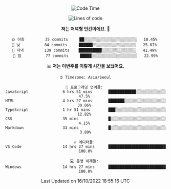 <div align="center">

<br />

 <!--START_SECTION:waka-->
![Code Time](http://img.shields.io/badge/Code%20Time-42%20hrs%201%20min-blue)

![Lines of code](https://img.shields.io/badge/%EC%A0%80%EB%8A%94%20%EC%97%AC%ED%83%9C%EA%B9%8C%EC%A7%80%20-81%20Thousand%20%EC%A4%84%EC%9D%98%20%EC%BD%94%EB%93%9C%EB%A5%BC%20%EC%9E%91%EC%84%B1%ED%96%88%EC%96%B4%EC%9A%94.-blue)

**저는 저녁형 인간이에요. 🦉** 

```text
🌞 아침         35 commits     ██░░░░░░░░░░░░░░░░░░░░░░░   10.45% 
🌆 낮　         84 commits     ██████░░░░░░░░░░░░░░░░░░░   25.07% 
🌃 저녁         139 commits    ██████████░░░░░░░░░░░░░░░   41.49% 
🌙 밤　         77 commits     █████░░░░░░░░░░░░░░░░░░░░   22.99%

```


📊 **저는 이번주를 이렇게 시간을 보냈어요.** 

```text
⌚︎ Timezone: Asia/Seoul

💬 프로그래밍 언어들: 
JavaScript               6 hrs 51 mins       ████████████░░░░░░░░░░░░░   47.5% 
HTML                     4 hrs 27 mins       ███████░░░░░░░░░░░░░░░░░░   30.86% 
TypeScript               1 hr 51 mins        ███░░░░░░░░░░░░░░░░░░░░░░   12.82% 
CSS                      35 mins             █░░░░░░░░░░░░░░░░░░░░░░░░   4.15% 
Markdown                 33 mins             █░░░░░░░░░░░░░░░░░░░░░░░░   3.89%

🔥 에디터들: 
VS Code                  14 hrs 27 mins      █████████████████████████   100.0%

💻 운영 체제들: 
Windows                  14 hrs 27 mins      █████████████████████████   100.0%

```


 Last Updated on 16/10/2022 18:55:16 UTC
<!--END_SECTION:waka-->

</div>
